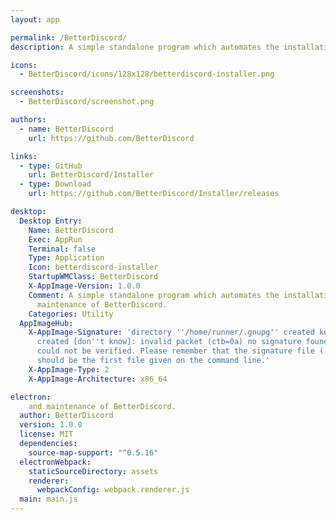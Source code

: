 ```yaml
---
layout: app

permalink: /BetterDiscord/
description: A simple standalone program which automates the installation, removal and maintenance of BetterDiscord.

icons:
  - BetterDiscord/icons/128x128/betterdiscord-installer.png

screenshots:
  - BetterDiscord/screenshot.png

authors:
  - name: BetterDiscord
    url: https://github.com/BetterDiscord

links:
  - type: GitHub
    url: BetterDiscord/Installer
  - type: Download
    url: https://github.com/BetterDiscord/Installer/releases

desktop:
  Desktop Entry:
    Name: BetterDiscord
    Exec: AppRun
    Terminal: false
    Type: Application
    Icon: betterdiscord-installer
    StartupWMClass: BetterDiscord
    X-AppImage-Version: 1.0.0
    Comment: A simple standalone program which automates the installation, removal and
      maintenance of BetterDiscord.
    Categories: Utility
  AppImageHub:
    X-AppImage-Signature: 'directory ''/home/runner/.gnupg'' created keybox ''/home/runner/.gnupg/pubring.kbx''
      created [don''t know]: invalid packet (ctb=0a) no signature found the signature
      could not be verified. Please remember that the signature file (.sig or .asc)
      should be the first file given on the command line.'
    X-AppImage-Type: 2
    X-AppImage-Architecture: x86_64

electron:
    and maintenance of BetterDiscord.
  author: BetterDiscord
  version: 1.0.0
  license: MIT
  dependencies:
    source-map-support: "^0.5.16"
  electronWebpack:
    staticSourceDirectory: assets
    renderer:
      webpackConfig: webpack.renderer.js
  main: main.js
---
```

